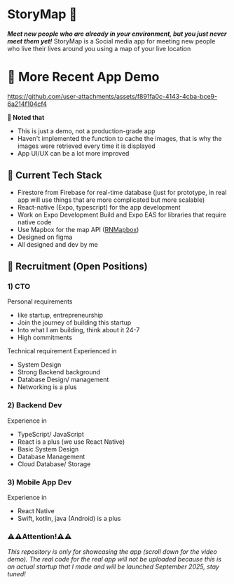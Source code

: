 # StoryMap 📍
***Meet new people who are already in your environment, but you just never meet them yet!*** StoryMap is a Social media app for meeting new people who live their lives around you using a map of your live location



# 🎥 More Recent App Demo
https://github.com/user-attachments/assets/f891fa0c-4143-4cba-bce9-6a214f104cf4

**📝 Noted that**
- This is just a demo, not a production-grade app
- Haven't implemented the function to cache the images, that is why the images were retrieved every time it is displayed
- App UI/UX can be a lot more improved

## 🤖 Current Tech Stack
- Firestore from Firebase for real-time database (just for prototype, in real app will use things that are more complicated but more scalable)
- React-native (Expo, typescript) for the app development
- Work on Expo Development Build and Expo EAS for libraries that require native code
- Use Mapbox for the map API ([RNMapbox](https://github.com/rnmapbox/maps))
- Designed on figma
- All designed and dev by me
  
## 🎯 Recruitment (Open Positions)
### **1) CTO**

Personal requirements 
- like startup, entrepreneurship
- Join the journey of building this startup
- Into what I am building, think about it 24-7
- High commitments

Technical requirement
Experienced in
- System Design
- Strong Backend background 
- Database Design/ management 
- Networking is a plus

### **2) Backend Dev**

Experience in 
- TypeScript/ JavaScript
- React is a plus (we use React Native)
- Basic System Design 
- Database Management 
- Cloud Database/ Storage 

### **3) Mobile App Dev**

Experience in
- React Native
- Swift, kotlin, java (Android) is a plus


### ⚠️⚠️Attention!⚠️⚠️
*This repository is only for showcasing the app (scroll down for the video demo). The real code for the real app will not be uploaded because this is an actual startup that I made and will be launched September 2025, stay tuned!*







